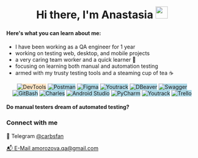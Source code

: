 <h1 align="center">Hi there, I'm Anastasia </a> <img
src="https://github.com/blackcater/blackcater/raw/main/images/Hi.gif" height="32" /></h1>
<h3 align="center"> </h3>


#### Here's what you can learn about me:

- I have been working as a QA engineer for 1 year
- working on testing web, desktop, and mobile projects
- a very caring team worker and a quick learner 🧡
- focusing on learning both manual and automation testing
- armed with my trusty testing tools and a steaming cup of tea ☕️

<div align="center">
    <div>
       <img alt="DevTools" src="https://img.shields.io/badge/DevTools-gray?style=for-the-badge&logo=googlechrome" style="background-color: Bisque;">
        <img alt="Postman" src="https://img.shields.io/badge/Postman-gray?style=for-the-badge&logo=postman" style="background-color: LightBlue;">
        <img alt="Figma" src="https://img.shields.io/badge/Figma-gray?style=for-the-badge&logo=figma" style="background-color: LightBlue;">
        <img alt="Youtrack" src="https://img.shields.io/badge/Youtrack-gray?style=for-the-badge&logo=youtrack" style="background-color: LightBlue;">
        <img alt="DBeaver" src="https://img.shields.io/badge/DBeaver-gray?style=for-the-badge&logo=dbeaver" style="background-color: LightBlue;">
        <img alt="Swagger" src="https://img.shields.io/badge/Swagger-gray?style=for-the-badge&logo=swagger" style="background-color: LightBlue;">
    </div>
    <div>
        <img alt="GitBash" src="https://img.shields.io/badge/GitBash-gray?style=for-the-badge&logo=git" style="background-color: LightBlue;">
        <img alt="Charles" src="https://img.shields.io/badge/Charles-gray?style=for-the-badge&logo=charlesproxy" style="background-color: LightBlue;">
        <img alt="Android Studio" src="https://img.shields.io/badge/Android%20Studio-gray?style=for-the-badge&logo=androidstudio" style="background-color: LightBlue;">
        <img alt="PyCharm" src="https://img.shields.io/badge/PyCharm-gray?style=for-the-badge&logo=pycharm" style="background-color: LightBlue;">
        <img alt="Youtrack" src="https://img.shields.io/badge/Youtrack-gray?style=for-the-badge&logo=youtrack" style="background-color: LightBlue;">
        <img alt="Trello" src="https://img.shields.io/badge/Trello-gray?style=for-the-badge&logo=trello" style="background-color: LightBlue;">
    </div>
</div>

####  Do manual testers dream of automated testing? 



### Connect with me
📨  Telegram  <a href="https://t.me/carbsfan" target="blank">@carbsfan

📬   E-Mail amorozova.qa@gmail.com

